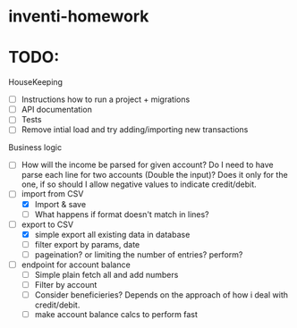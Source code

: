 # inventi-homework

# TODO:
HouseKeeping
- [ ] Instructions how to run a project + migrations
- [ ] API documentation
- [ ] Tests
- [ ] Remove intial load and try adding/importing new transactions

Business logic
- [ ] How will the income be parsed for given account? Do I need to have parse each line for two accounts (Double the input)? Does it only for the one, if so should I allow negative values to indicate credit/debit. 
- [ ] import from CSV
    - [x] Import & save
    - [ ] What happens if format doesn't match in lines?
- [ ] export to CSV
    - [x] simple export all existing data in database
    - [ ] filter export by params, date
    - [ ] pageination? or limiting the number of entries? perform? 
- [ ] endpoint for account balance
    - [ ] Simple plain fetch all and add numbers
    - [ ] Filter by account
    - [ ] Consider beneficieries? Depends on the approach of how i deal with credit/debit. 
    - [ ] make account balance calcs to perform fast